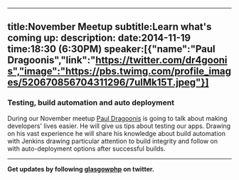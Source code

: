 ----
title:November Meetup
subtitle:Learn what's coming up:
description:
date:2014-11-19
time:18:30 (6:30PM)
speaker:[{"name":"Paul Dragoonis","link":"https://twitter.com/dr4goonis","image":"https://pbs.twimg.com/profile_images/520670856704311296/7ulMk15T.jpeg"}]
----
### Testing, build automation and auto deployment

During our November meetup [Paul Dragoonis][2] is going to talk about making 
developers' lives easier. He will give us tips about testing our apps.
Drawing on his vast experience he will share his knowledge about build 
automation with Jenkins drawing particular attention to build integrity and
follow on with auto-deployment options after successful builds.

---

**Get updates by following [glasgowphp][99] on twitter.**

[2]: https://twitter.com/dr4goonis
[98]: http://glasgowphp.co.uk/becomeaspeaker
[99]: https://twitter.com/glasgowphp
